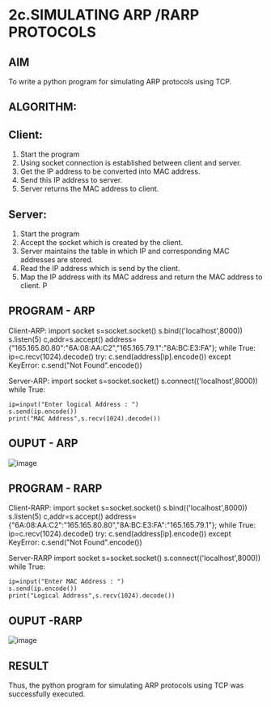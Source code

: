# 2c.SIMULATING ARP /RARP PROTOCOLS
## AIM
To write a python program for simulating ARP protocols using TCP.
## ALGORITHM:
## Client:
1. Start the program
2. Using socket connection is established between client and server.
3. Get the IP address to be converted into MAC address.
4. Send this IP address to server.
5. Server returns the MAC address to client.
## Server:
1. Start the program
2. Accept the socket which is created by the client.
3. Server maintains the table in which IP and corresponding MAC addresses are
stored.
4. Read the IP address which is send by the client.
5. Map the IP address with its MAC address and return the MAC address to client.
P
## PROGRAM - ARP
Client-ARP:
import socket 
s=socket.socket() 
s.bind(('localhost',8000)) 
s.listen(5) 
c,addr=s.accept() 
address={"165.165.80.80":"6A:08:AA:C2","165.165.79.1":"8A:BC:E3:FA"}; 
while True: 
            ip=c.recv(1024).decode() 
            try: 
                c.send(address[ip].encode()) 
            except KeyError: 
                c.send("Not Found".encode())   

Server-ARP:
import socket 
s=socket.socket() 
s.connect(('localhost',8000)) 
while True: 
 

    ip=input("Enter logical Address : ") 
    s.send(ip.encode()) 
    print("MAC Address",s.recv(1024).decode())
## OUPUT - ARP
![image](https://github.com/user-attachments/assets/4dd894b3-a418-4018-81b7-e7ad4f864499)

## PROGRAM - RARP
Client-RARP:
import socket 
s=socket.socket() 
s.bind(('localhost',8000)) 
s.listen(5) 
c,addr=s.accept() 
address={"6A:08:AA:C2":"165.165.80.80","8A:BC:E3:FA":"165.165.79.1"}; 
while True: 
            ip=c.recv(1024).decode() 
            try: 
                c.send(address[ip].encode()) 
            except KeyError: 
                c.send("Not Found".encode())    

Server-RARP
import socket 
s=socket.socket() 
s.connect(('localhost',8000)) 
while True: 
 

    ip=input("Enter MAC Address : ") 
    s.send(ip.encode()) 
    print("Logical Address",s.recv(1024).decode())
## OUPUT -RARP
![image](https://github.com/user-attachments/assets/88cacb3f-9d36-4018-8f58-a54b09461d2b)

## RESULT
Thus, the python program for simulating ARP protocols using TCP was successfully 
executed.
